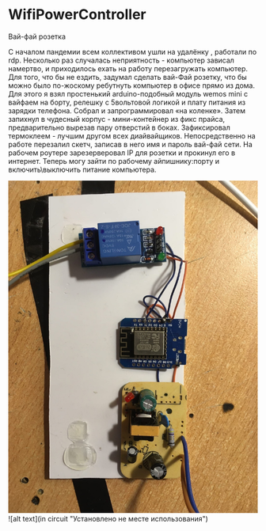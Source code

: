# WifiPowerController
Вай-фай розетка

С началом пандемии всем коллективом ушли на удалёнку , работали по rdp.
Несколько раз случалась неприятность - компьютер зависал намертво, и приходилось ехать на работу перезагружать компьютер.
Для того, что бы не ездить, задумал сделать вай-Фай розетку, что бы можно было по-жоскому ребутнуть компьютер в офисе прямо из дома.
Для этого я взял простенький arduino-подобный модуль wemos mini с вайфаем на борту, релешку с 5вольтовой логикой и плату питания из зарядки телефона.
Собрал и запрограммировал «на коленке».
Затем запихнул в чудесный корпус - мини-контейнер из фикс прайса, предварительно вырезав пару отверстий в боках. Зафиксировал термоклеем - лучшим другом всех диайвайщиков.
Непосредственно на работе перезалил скетч, записав в него имя и пароль вай-фай сети. На рабочем роутере зарезерверовал IP для розетки и прокинул его в интернет.
Теперь могу зайти по рабочему айпишнику:порту и включить\выключить питание компьютера.

![alt text](maket.jpg "тестируем на коленке")
![alt text](in circuit "Установлено не месте использования")
